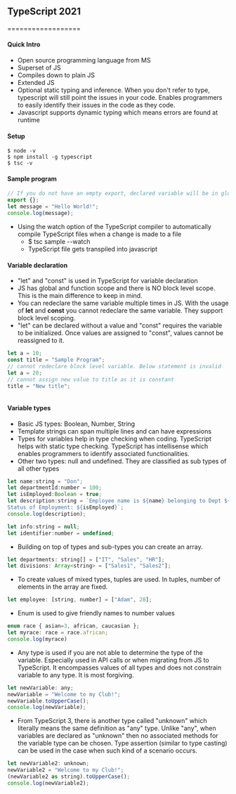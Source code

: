## TypeScript 2021
==================

#### Quick Intro
- Open source programming language from MS
- Superset of JS
- Compiles down to plain JS
- Extended JS
- Optional static typing and inference. When you don't refer to type, typescript will still point the issues in your code. Enables programmers to easily identify their issues in the code as they code. 
- Javascript supports dynamic typing which means errors are found at runtime


#### Setup
```
$ node -v
$ npm install -g typescript
$ tsc -v
```

#### Sample program
```javascript
// If you do not have an empty export, declared variable will be in global scope and you will notice typescript error related to that effect "cannot redeclare block scope variable"
export {};
let message = "Hello World!";
console.log(message);

```


* Using the watch option of the TypeScript compiler to automatically compile TypeScript files when a change is made to a file
  * $ tsc sample --watch 
  * TypeScript file gets transpiled into javascript

#### Variable declaration
- "let" and "const" is used in TypeScript for variable declaration
- JS has global and function scope and there is NO block level scope. This is the main difference to keep in mind.
- You can redeclare the same variable multiple times in JS. With the usage of __let__ and __const__ you cannot redeclare the same variable. They support block level scoping.
- "let" can be declared without a value and "const" requires the variable to be initialized. Once values are assigned to "const", values cannot be reassigned to it. 

```javascript
let a = 10;
const title = "Sample Program";
// cannot redeclare block level variable. Below statement is invalid
let a = 20; 
// cannot assign new value to title as it is constant
title = "New title";
```

```javascript

```

#### Variable types
* Basic JS types: Boolean, Number, String
* Template strings can span multiple lines and can have expressions
* Types for variables help in type checking when coding. TypeScript helps with static type checking. TypeScript has intellisense which enables programmers to identify associated functionalities.
* Other two types: null and undefined. They are classified as sub types of all other types

```javascript
let name:string = "Don";
let departmentId:number = 100;
let isEmployed:Boolean = true;
let description:string = `Employee name is ${name} belonging to Dept ${departmentId}.
Status of Employment: ${isEmployed}`;
console.log(description);

let info:string = null;
let identifier:number = undefined;

```

* Building on top of types and sub-types you can create an array. 
```javascript
let departments: string[] = ["IT", "Sales", "HR"];
let divisions: Array<string> = ["Sales1", "Sales2"];
```

* To create values of mixed types, tuples are used. In tuples, number of elements in the array are fixed.
```javascript
let employee: [string, number] = ["Adam", 28];
```

* Enum is used to give friendly names to number values
```javascript
enum race { asian=3, african, caucasian };
let myrace: race = race.african;
console.log(myrace)
```
* Any type is used if you are not able to determine the type of the variable. Especially used in API calls or when migrating from JS to TypeScript. It encompasses values of all types and does not constrain variable to any type. It is most forgiving. 
```javascript
let newVariable: any;
newVariable = "Welcome to my Club!";
newVariable.toUpperCase();
console.log(newVariable);
```

* From TypeScript 3, there is another type called "unknown" which literally means the same definition as "any" type. Unlike "any", when variables are declared as "unknown" then no associated methods for the variable type can be chosen. Type assertion (similar to type casting) can be used in the case when such kind of a scenario occurs.
```javascript
let newVariable2: unknown;
newVariable2 = "Welcome to my Club!";
(newVariable2 as string).toUpperCase();
console.log(newVariable2);
```